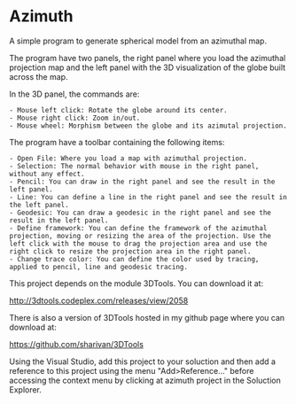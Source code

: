 # Azimuth

A simple program to generate spherical model from an azimuthal map.

The program have two panels, the right panel where you load the azimuthal projection map and the left panel with the 3D visualization of the globe built across the map.

In the 3D panel, the commands are:

	- Mouse left click: Rotate the globe around its center.
	- Mouse right click: Zoom in/out.
	- Mouse wheel: Morphism between the globe and its azimutal projection.
	
The program have a toolbar containing the following items:

	- Open File: Where you load a map with azimuthal projection.
	- Selection: The normal behavior with mouse in the right panel, without any effect.
	- Pencil: You can draw in the right panel and see the result in the left panel.
	- Line: You can define a line in the right panel and see the result in the left panel.
	- Geodesic: You can draw a geodesic in the right panel and see the result in the left panel.
	- Define framework: You can define the framework of the azimuthal projection, moving or resizing the area of the projection. Use the left click with the mouse to drag the projection area and use the right click to resize the projection area in the right panel.
	- Change trace color: You can define the color used by tracing, applied to pencil, line and geodesic tracing.

This project depends on the module 3DTools. You can download it at:

http://3dtools.codeplex.com/releases/view/2058

There is also a version of 3DTools hosted in my github page where you can download at:

https://github.com/sharivan/3DTools

Using the Visual Studio, add this project to your soluction and then add a reference to this project using the menu "Add>Reference..." before accessing the context menu by clicking at azimuth project in the Soluction Explorer.